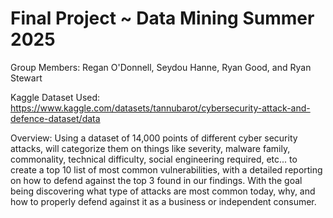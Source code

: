 # Final Project ~ Data Mining Summer 2025

Group Members:
Regan O'Donnell, Seydou Hanne, Ryan Good, and Ryan Stewart

Kaggle Dataset Used:
https://www.kaggle.com/datasets/tannubarot/cybersecurity-attack-and-defence-dataset/data

Overview:
Using a dataset of 14,000 points of different cyber security attacks, will categorize them on things like severity, malware family, commonality, technical difficulty, social engineering required, etc... to create a top 10 list of most common vulnerabilities, with a detailed reporting on how to defend against the top 3 found in our findings. With the goal being discovering what type of attacks are most common today, why, and how to properly defend against it as a business or independent consumer. 
